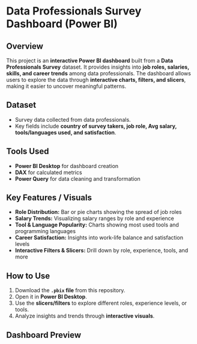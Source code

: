 # **Data Professionals Survey Dashboard (Power BI)**

## **Overview**
This project is an **interactive Power BI dashboard** built from a **Data Professionals Survey** dataset. It provides insights into **job roles, salaries, skills, and career trends** among data professionals. The dashboard allows users to explore the data through **interactive charts, filters, and slicers**, making it easier to uncover meaningful patterns.

## **Dataset**
- Survey data collected from data professionals.  
- Key fields include **country of survey takers, job role, Avg salary, tools/languages used, and satisfaction**.  

## **Tools Used**
- **Power BI Desktop** for dashboard creation  
- **DAX** for calculated metrics  
- **Power Query** for data cleaning and transformation  

## **Key Features / Visuals**
- **Role Distribution:** Bar or pie charts showing the spread of job roles  
- **Salary Trends:** Visualizing salary ranges by role and experience  
- **Tool & Language Popularity:** Charts showing most used tools and programming languages  
- **Career Satisfaction:** Insights into work-life balance and satisfaction levels  
- **Interactive Filters & Slicers:** Drill down by role, experience, tools, and more  

## **How to Use**
1. Download the **`.pbix` file** from this repository.  
2. Open it in **Power BI Desktop**.  
3. Use the **slicers/filters** to explore different roles, experience levels, or tools.  
4. Analyze insights and trends through **interactive visuals**.  

## **Dashboard Preview**
